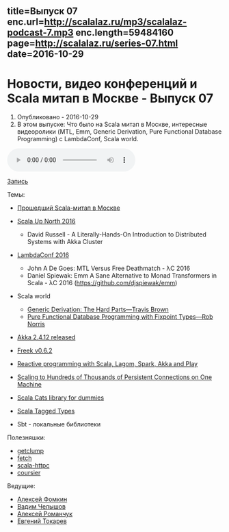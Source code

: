title=Выпуск 07
enc.url=http://scalalaz.ru/mp3/scalalaz-podcast-7.mp3
enc.length=59484160
page=http://scalalaz.ru/series-07.html
date=2016-10-29
----
# Новости, видео конференций и Scala митап в Москве - Выпуск 07
1. Опубликовано - 2016-10-29
2. В этом выпуске: Что было на Scala митап в Москве, интересные видеоролики (MTL, Emm, Generic Derivation, Pure Functional Database Programming) с LambdaConf, Scala world.

<audio controls="" class="audio-panel">
    <source src="http://scalalaz.ru/mp3/scalalaz-podcast-7.mp3" type="audio/mpeg">
</audio>

[Запись](http://scalalaz.ru/mp3/scalalaz-podcast-7.mp3)

Темы:

- [Прошедший Scala-митап в Москве](https://www.youtube.com/watch?v=DKZp269NxfE)
- [Scala Up North 2016](https://www.youtube.com/playlist?list=PL-ziwLLJ3XaLspsk9o7gQJB5oZtqS43Qu)
    - David Russell - A Literally-Hands-On Introduction to Distributed Systems with Akka Cluster
- [LambdaConf 2016](https://www.youtube.com/channel/UCEtohQeDqMSebi2yvLMUItg/videos?sort=dd&flow=list&live_view=500&view=0 )
    - John A De Goes: MTL Versus Free Deathmatch - λC 2016
    - Daniel Spiewak: Emm A Sane Alternative to Monad Transformers in Scala - λC 2016 (https://github.com/djspiewak/emm)

- Scala world
    - [Generic Derivation: The Hard Parts—Travis Brown](https://www.youtube.com/watch?v=80h3hZidSeE)
    - [Pure Functional Database Programming with Fixpoint Types—Rob Norris](https://www.youtube.com/watch?v=7xSfLPD6tiQ)

- [Akka 2.4.12 released](http://akka.io/news/2016/10/28/akka-2.4.12-released.html)
- [Freek v0.6.2](https://github.com/ProjectSeptemberInc/freek)
- [Reactive programming with Scala, Lagom, Spark, Akka and Play](https://jaxenter.com/jax-magazine-october-2016-reactive-programming-with-scala-lagom-spark-akka-and-play-129787.html)
- [Scaling to Hundreds of Thousands of Persistent Connections on One Machine](https://engineering.linkedin.com/blog/2016/10/instant-messaging-at-linkedin--scaling-to-hundreds-of-thousands-)
- [Scala Cats library for dummies](http://bit.ly/2kLREev)
- [Scala Tagged Types](http://www.vlachjosef.com/tagged-types-introduction/)
- Sbt - локальные библиотеки


Полезняшки:

- [getclump](http://getclump.io/)
- [fetch](http://47deg.github.io/fetch/)
- [scala-httpc](https://github.com/amrhassan/scala-httpc)
- [coursier](https://github.com/alexarchambault/coursier)

Ведущие:

- [Алексей Фомкин](http://github.com/fomkin)
- [Вадим Челышов](http://github.com/dos65)
- [Алексей Романчук](http://github.com/13h3r)
- [Евгений Токарев](http://github.com/strobe)
